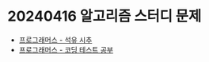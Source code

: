 # 20240416 알고리즘 스터디 문제

- [프로그래머스 - 석유 시추](https://school.programmers.co.kr/learn/courses/30/lessons/250136)
- [프로그래머스 - 코딩 테스트 공부](https://school.programmers.co.kr/learn/courses/30/lessons/118668)
